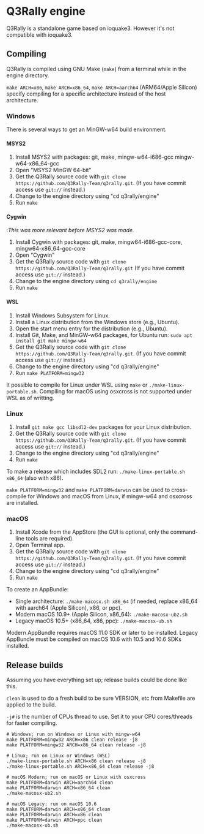 Q3Rally engine
==============

Q3Rally is a standalone game based on ioquake3. However it's not compatible with ioquake3.

## Compiling
Q3Rally is compiled using GNU Make (`make`) from a terminal while in the engine directory.

`make ARCH=x86`, `make ARCH=x86_64`, `make ARCH=aarch64` (ARM64/Apple Silicon) specify compiling for a specific architecture instead of the host architecture.

### Windows
There is several ways to get an MinGW-w64 build environment.

#### MSYS2
1. Install MSYS2 with packages: git, make, mingw-w64-i686-gcc mingw-w64-x86_64-gcc
2. Open "MSYS2 MinGW 64-bit"
3. Get the Q3Rally source code with `git clone https://github.com/Q3Rally-Team/q3rally.git`. (If you have commit access use `git://` instead.)
4. Change to the engine directory using "cd q3rally/engine"
5. Run `make`

#### Cygwin
:_This was more relevant before MSYS2 was made._
1. Install Cygwin with packages: git, make, mingw64-i686-gcc-core, mingw64-x86_64-gcc-core
2. Open "Cygwin"
3. Get the Q3Rally source code with `git clone https://github.com/Q3Rally-Team/q3rally.git` (If you have commit access use `git://` instead.)
4. Change to the engine directory using `cd q3rally/engine`
5. Run `make`

#### WSL
1. Install Windows Subsystem for Linux.
2. Install a Linux distribution from the Windows store (e.g., Ubuntu).
3. Open the start menu entry for the distribution (e.g., Ubuntu).
4. Install Git, Make, and MinGW-w64 packages, for Ubuntu run: `sudo apt install git make mingw-w64`
5. Get the Q3Rally source code with `git clone https://github.com/Q3Rally-Team/q3rally.git`. (If you have commit access use `git://` instead.)
6. Change to the engine directory using "cd q3rally/engine"
7. Run `make PLATFORM=mingw32`

It possible to compile for Linux under WSL using `make` or `./make-linux-portable.sh`. Compiling for macOS using osxcross is not supported under WSL as of writting.

### Linux
1. Install `git make gcc libsdl2-dev` packages for your Linux distribution.
2. Get the Q3Rally source code with `git clone https://github.com/Q3Rally-Team/q3rally.git`. (If you have commit access use `git://` instead.)
3. Change to the engine directory using "cd q3rally/engine"
4. Run `make`

To make a release which includes SDL2 run: `./make-linux-portable.sh x86_64` (also with x86).

`make PLATFORM=mingw32` and `make PLATFORM=darwin` can be used to cross-compile for Windows and macOS from Linux, if mingw-w64 and osxcross are installed.

### macOS
1. Install Xcode from the AppStore (the GUI is optional, only the command-line tools are required).
2. Open Terminal app.
3. Get the Q3Rally source code with `git clone https://github.com/Q3Rally-Team/q3rally.git`. (If you have commit access use `git://` instead.)
4. Change to the engine directory using "cd q3rally/engine"
5. Run `make`

To create an AppBundle:
* Single architecture: `./make-macosx.sh x86_64` (if needed, replace x86\_64 with aarch64 (Apple Silicon), x86, or ppc).
* Modern macOS 10.9+ (Apple Silicon, x86_64): `./make-macosx-ub2.sh`
* Legacy macOS 10.5+ (x86_64, x86, ppc): `./make-macosx-ub.sh`

Modern AppBundle requires macOS 11.0 SDK or later to be installed. Legacy AppBundle must be compiled on macOS 10.6 with 10.5 and 10.6 SDKs installed.

## Release builds
Assuming you have everything set up; release builds could be done like this.

`clean` is used to do a fresh build to be sure VERSION, etc from Makefile are applied to the build.

`-j#` is the number of CPUs thread to use. Set it to your CPU cores/threads for faster compiling.

```
# Windows; run on Windows or Linux with mingw-w64
make PLATFORM=mingw32 ARCH=x86 clean release -j8
make PLATFORM=mingw32 ARCH=x86_64 clean release -j8

# Linux; run on Linux or Windows (WSL)
./make-linux-portable.sh ARCH=x86 clean release -j8
./make-linux-portable.sh ARCH=x86_64 clean release -j8

# macOS Modern; run on macOS or Linux with osxcross
make PLATFORM=darwin ARCH=aarch64 clean
make PLATFORM=darwin ARCH=x86_64 clean
./make-macosx-ub2.sh

# macOS Legacy: run on macOS 10.6
make PLATFORM=darwin ARCH=x86_64 clean
make PLATFORM=darwin ARCH=x86 clean
make PLATFORM=darwin ARCH=ppc clean
./make-macosx-ub.sh
```

